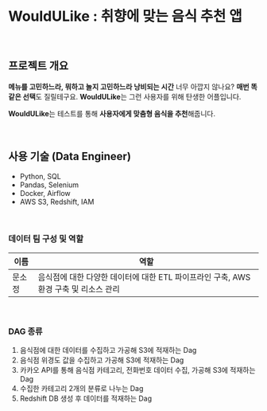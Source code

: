# WouldULike : 취향에 맞는 음식 추천 앱

<br>

## 프로젝트 개요
**메뉴를 고민하느라, 뭐하고 놀지 고민하느라 낭비되는 시간** 너무 아깝지 않나요? **매번 똑같은 선택**도 질릴테구요. **WouldULike**는 그런 사용자를 위해 탄생한 어플입니다.   

**WouldULike**는 테스트를 통해 **사용자에게 맞춤형 음식을 추천**해줍니다.

<br>

## 사용 기술 (Data Engineer)
- Python, SQL
- Pandas, Selenium
- Docker, Airflow
- AWS S3, Redshift, IAM

<br>

### 데이터 팀 구성 및 역할

|이름|역할|
|---------|--------|
|문소정| 음식점에 대한 다양한 데이터에 대한 ETL 파이프라인 구축, AWS 환경 구축 및 리소스 관리|

<br>

### DAG 종류
1. 음식점에 대한 데이터를 수집하고 가공해 S3에 적재하는 Dag
2. 음식점 위경도 값을 수집하고 가공해 S3에 적재하는 Dag
3. 카카오 API를 통해 음식점 카테고리, 전화번호 데이터 수집, 가공해 S3에 적재하는 Dag
4. 수집한 카테고리 2개의 분류로 나누는 Dag
5. Redshift DB 생성 후 데이터를 적재하는 Dag





